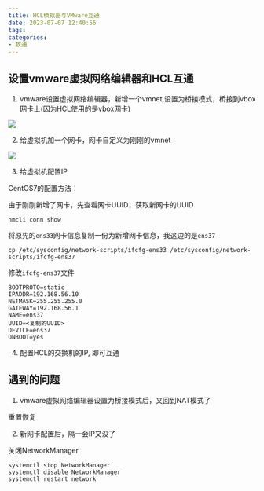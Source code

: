 ```yaml
---
title: HCL模拟器与VMware互通
date: 2023-07-07 12:40:56
tags:
categories:
- 数通
---
```


## 设置vmware虚拟网络编辑器和HCL互通

1. vmware设置虚拟网络编辑器，新增一个vmnet,设置为桥接模式，桥接到vbox网卡上(因为HCL使用的是vbox网卡)

![](1.png)

2. 给虚拟机加一个网卡，网卡自定义为刚刚的vmnet

![](2.png)

3. 给虚拟机配置IP

CentOS7的配置方法：

由于刚刚新增了网卡，先查看网卡UUID，获取新网卡的UUID

```
nmcli conn show
```

将原先的`ens33`网卡信息复制一份为新增网卡信息，我这边的是`ens37`

```
cp /etc/sysconfig/network-scripts/ifcfg-ens33 /etc/sysconfig/network-scripts/ifcfg-ens37
```

修改`ifcfg-ens37`文件

```
BOOTPROTO=static
IPADDR=192.168.56.10
NETMASK=255.255.255.0
GATEWAY=192.168.56.1
NAME=ens37
UUID=<复制的UUID>
DEVICE=ens37
ONBOOT=yes
```


4. 配置HCL的交换机的IP, 即可互通

## 遇到的问题

1. vmware虚拟网络编辑器设置为桥接模式后，又回到NAT模式了

重置恢复

2. 新网卡配置后，隔一会IP又没了

关闭NetworkManager

```
systemctl stop NetworkManager
systemctl disable NetworkManager
systemctl restart network
```

